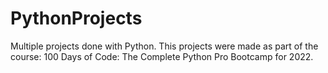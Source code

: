 # PythonProjects
Multiple projects done with Python. This projects were made as part of the course: 100 Days of Code: The Complete Python Pro Bootcamp for 2022.
